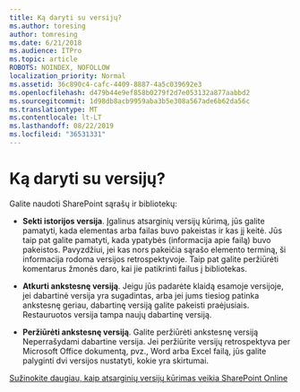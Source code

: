 ```yaml
---
title: Ką daryti su versijų?
ms.author: toresing
author: tomresing
ms.date: 6/21/2018
ms.audience: ITPro
ms.topic: article
ROBOTS: NOINDEX, NOFOLLOW
localization_priority: Normal
ms.assetid: 36c890c4-cafc-4409-8887-4a5c039692e3
ms.openlocfilehash: d479b44e9ef858b0279f2d7e053132a877aabbd2
ms.sourcegitcommit: 1d98db8acb9959aba3b5e308a567ade6b62da56c
ms.translationtype: MT
ms.contentlocale: lt-LT
ms.lasthandoff: 08/22/2019
ms.locfileid: "36531331"
---
```

# <a name="what-can-i-do-with-versioning"></a>Ką daryti su versijų?

Galite naudoti SharePoint sąrašų ir bibliotekų:
  
- **Sekti istorijos versija**. Įgalinus atsarginių versijų kūrimą, jūs galite pamatyti, kada elementas arba failas buvo pakeistas ir kas jį keitė. Jūs taip pat galite pamatyti, kada ypatybės (informacija apie failą) buvo pakeistos. Pavyzdžiui, jei kas nors pakeičia sąrašo elemento terminą, ši informacija rodoma versijos retrospektyvoje. Taip pat galite peržiūrėti komentarus žmonės daro, kai jie patikrinti failus į bibliotekas. 
    
- **Atkurti ankstesnę versiją**. Jeigu jūs padarėte klaidą esamoje versijoje, jei dabartinė versija yra sugadintas, arba jei jums tiesiog patinka ankstesnę geriau, dabartinę versiją galite pakeisti praėjusiais. Restauruotos versija tampa naujų dabartinę versiją. 
    
- **Peržiūrėti ankstesnę versiją**. Galite peržiūrėti ankstesnę versiją Neperrašydami dabartine versija. Jei peržiūrite versijų retrospektyva per Microsoft Office dokumentą, pvz., Word arba Excel failą, jūs galite palyginti dvi versijos nustatyti, kokie yra skirtumai. 
    
[Sužinokite daugiau, kaip atsarginių versijų kūrimas veikia SharePoint Online](https://go.microsoft.com/fwlink/?linkid=875710)
  

